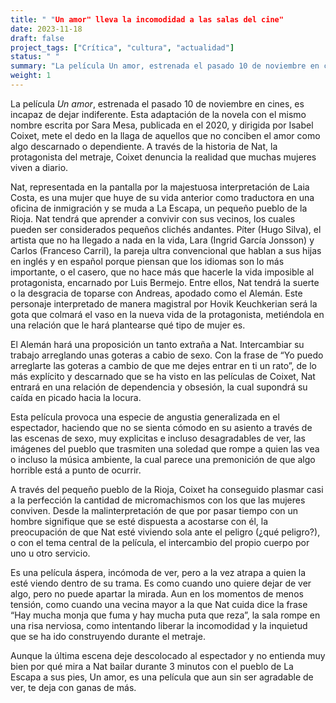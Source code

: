 ```yaml
---
title: " "Un amor" lleva la incomodidad a las salas del cine"
date: 2023-11-18
draft: false
project_tags: ["Crítica", "cultura", "actualidad"]
status: " "
summary: "La película Un amor, estrenada el pasado 10 de noviembre en cines, es incapaz de dejar indiferente. "
weight: 1
---
```

La película *Un amor*, estrenada el pasado 10 de noviembre en cines, es incapaz de dejar indiferente. Esta adaptación 
de la novela con el mismo nombre escrita por Sara Mesa, publicada en el 2020, y dirigida por Isabel Coixet, mete el dedo 
en la llaga de aquellos que no conciben el amor como algo descarnado o dependiente. A través de la historia de Nat, la 
protagonista del metraje, Coixet denuncia la realidad que muchas mujeres viven a diario. 

Nat, representada en la pantalla por la majestuosa interpretación de Laia Costa, es una mujer que huye de su vida
anterior como traductora en una oficina de inmigración y se muda a La Escapa, un pequeño pueblo de la Rioja. Nat
tendrá que aprender a convivir con sus vecinos, los cuales pueden ser considerados pequeños clichés andantes. Píter 
(Hugo Silva), el artista que no ha llegado a nada en la vida, Lara (Ingrid García Jonsson) y Carlos (Franceso Carril),
la pareja ultra convencional que hablan a sus hijas en inglés y en español porque piensan que los idiomas son lo más 
importante, o el casero, que no hace más que hacerle la vida imposible al protagonista, encarnado por Luis Bermejo. 
Entre ellos, Nat tendrá la suerte o la desgracia de toparse con Andreas, apodado como el Alemán. Este personaje interpretado
de manera magistral por Hovik Keuchkerian será la gota que colmará el vaso en la nueva vida de la protagonista, metiéndola 
en una relación que le hará plantearse qué tipo de mujer es.

El Alemán hará una proposición un tanto extraña a Nat. Intercambiar su trabajo arreglando unas goteras a cabio de sexo. 
Con la frase de “Yo puedo arreglarte las goteras a cambio de que me dejes entrar en ti un rato”, de lo más explícito y 
descarnado que se ha visto en las películas de Coixet, Nat entrará en una relación de dependencia y obsesión, la cual 
supondrá su caída en picado hacia la locura. 

Esta película provoca una especie de angustia generalizada en el espectador, haciendo que no se sienta cómodo en su 
asiento a través de las escenas de sexo, muy explicitas e incluso desagradables de ver, las imágenes del pueblo que 
trasmiten una soledad que rompe a quien las vea o incluso la música ambiente, la cual parece una premonición de que algo
horrible está a punto de ocurrir. 

A través del pequeño pueblo de la Rioja, Coixet ha conseguido plasmar casi a la perfección la cantidad de micromachismos
con los que las mujeres conviven. Desde la malinterpretación de que por pasar tiempo con un hombre signifique que se esté
dispuesta a acostarse con él, la preocupación de que Nat esté viviendo sola ante el peligro (¿qué peligro?), o con el
tema central de la película, el intercambio del propio cuerpo por uno u otro servicio. 

Es una película áspera, incómoda de ver, pero a la vez atrapa a quien la esté viendo dentro de su trama. Es como cuando 
uno quiere dejar de ver algo, pero no puede apartar la mirada. Aun en los momentos de menos tensión, como cuando una vecina 
mayor a la que Nat cuida dice la frase “Hay mucha monja que fuma y hay mucha puta que reza”, la sala rompe en una risa 
nerviosa, como intentando liberar la incomodidad y la inquietud que se ha ido construyendo durante el metraje. 

Aunque la última escena deje descolocado al espectador y no entienda muy bien por qué mira a Nat bailar durante 3 minutos
con el pueblo de La Escapa a sus pies, Un amor, es una película que aun sin ser agradable de ver, te deja con ganas de más.
